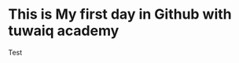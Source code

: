 <html lang="en"><head>
    <meta charset="UTF-8">
    <meta name="viewport" content="width=device-width, initial-scale=1.0">
</head>
<body>
    <h1>This is My first day in Github with tuwaiq academy</h1>
    <p>Test</p>

</body></html>
